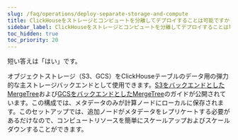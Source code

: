 ```yaml
---
slug: /faq/operations/deploy-separate-storage-and-compute
title: ClickHouseをストレージとコンピュートを分離してデプロイすることは可能ですか？
sidebar_label: ClickHouseをストレージとコンピュートを分離してデプロイすることは可能ですか？
toc_hidden: true
toc_priority: 20
---
```


短い答えは「はい」です。

オブジェクトストレージ（S3、GCS）をClickHouseテーブルのデータ用の弾力的な主ストレージバックエンドとして使用できます。[S3をバックエンドとしたMergeTree](/integrations/data-ingestion/s3/index.md)および[GCSをバックエンドとしたMergeTree](/integrations/data-ingestion/gcs/index.md)のガイドが公開されています。この構成では、メタデータのみが計算ノードにローカルに保存されます。このセットアップでは、追加ノードがメタデータをレプリケートする必要があるだけなので、コンピュートリソースを簡単にスケールアップおよびスケールダウンすることができます。
